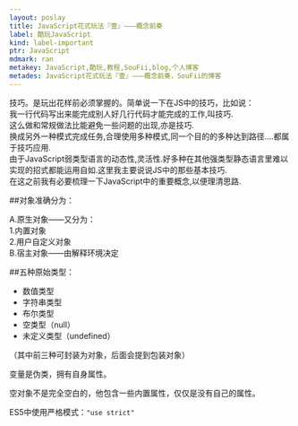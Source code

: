 ```yaml
---
layout: poslay
title: JavaScript花式玩法『壹』———概念前奏
label: 酷玩JavaScript
kind: label-important
ptr: JavaScript
mdmark: ran
metakey: JavaScript,酷玩,教程,SouFii,blog,个人博客
metades: JavaScript花式玩法『壹』———概念前奏，SouFii的博客
---
```


技巧。是玩出花样前必须掌握的。简单说一下在JS中的技巧，比如说：	
我一行代码写出来能完成别人好几行代码才能完成的工作,叫技巧.		
这么做和常规做法比能避免一些问题的出现,亦是技巧.		
换成另外一种模式完成任务,合理使用多种模式,同一个目的的多种达到路径....都属于技巧应用.	
由于JavaScript弱类型语言的动态性,灵活性.好多种在其他强类型静态语言里难以实现的招式都能运用自如.这里我主要说说JS中的那些基本技巧.	
在这之前我有必要梳理一下JavaScript中的重要概念,以便理清思路.		

##对象准确分为：

A.原生对象——又分为：	
	1.内置对象  
	2.用户自定义对象  
B.宿主对象——由解释环境决定

##五种原始类型：

+ 数值类型
+ 字符串类型
+ 布尔类型
+ 空类型（null）
+ 未定义类型（undefined）

（其中前三种可封装为对象，后面会提到包装对象）

变量是伪类，拥有自身属性。

空对象不是完全空白的，他包含一些内置属性，仅仅是没有自己的属性。

ES5中使用严格模式：`"use strict"`